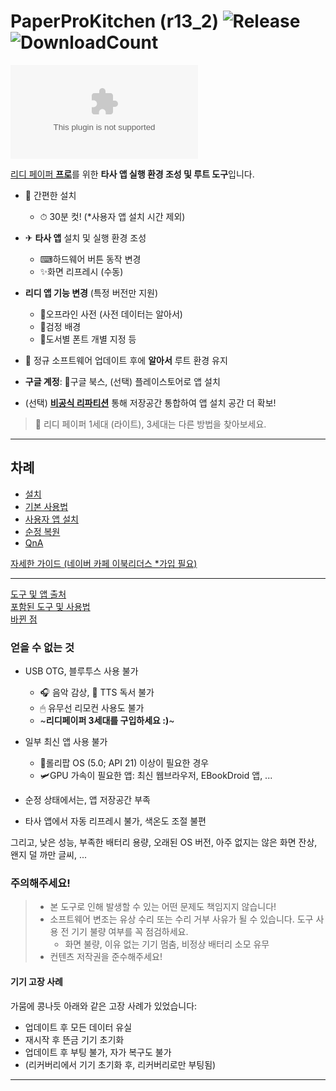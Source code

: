 # PaperProKitchen (r13_2) ![Release][release-badge] ![DownloadCount][download-badge]

[![Release][release-target-badge]][release-target]

[리디 페이퍼 **프로**][paper_pro-brochure]를 위한 **타사 앱 실행 환경 조성 및 루트 도구**입니다.

  - 🎁 간편한 설치
    - ⏱ 30분 컷! (*사용자 앱 설치 시간 제외)

  - ✈ **타사 앱** 설치 및 실행 환경 조성
    - ⌨하드웨어 버튼 동작 변경
    - ✨화면 리프레시 (수동)

  - **리디 앱 기능 변경** (특정 버전만 지원)
    - 📖오프라인 사전 (사전 데이터는 알아서)
    - 🌙검정 배경
    - 📘도서별 폰트 개별 지정 등
  
  -  🎩 정규 소프트웨어 업데이트 후에 **알아서** 루트 환경 유지

  - **구글 계정**: 📘구글 북스, (선택) 플레이스토어로 앱 설치

  - (선택) [**비공식 리파티션**][repart-branch] 통해 저장공간 통합하여 앱 설치 공간 더 확보!

> 💛 리디 페이퍼 1세대 (라이트), 3세대는 다른 방법을 찾아보세요.

-----

## 차례
 * [설치](/docs/INSTALLATION.md)
 * [기본 사용법](/docs/BASIC_USAGE.md)
 * [사용자 앱 설치](/docs/USER_APP_INSTALLATION.md)
 * [순정 복원](/docs/BACK_TO_STOCK.md)
 * [QnA](/docs/QnA.md)  

[자세한 가이드 (네이버 카페 이북리더스 *가입 필요)][detailed_guide]  

-----

[도구 및 앱 출처](/CREDITS.md)  
[포함된 도구 및 사용법](/docs/ADDITIONAL_TOOLS.md)  
[바뀐 점](/CHANGELOG.md)  

### 얻을 수 없는 것
  - USB OTG, 블루투스 사용 불가
    - 🎧 음악 감상, 💬 TTS 독서 불가
    - 🖱 유무선 리모컨 사용도 불가
    - ~**리디페이퍼 3세대를 구입하세요 :)**~

  - 일부 최신 앱 사용 불가
    - 🍭롤리팝 OS (5.0; API 21) 이상이 필요한 경우
    - 🛩GPU 가속이 필요한 앱: 최신 웹브라우저, EBookDroid 앱, ...

  - 순정 상태에서는, 앱 저장공간 부족

  - 타사 앱에서 자동 리프레시 불가, 색온도 조절 불편

그리고, 낮은 성능, 부족한 배터리 용량, 오래된 OS 버전, 아주 없지는 않은 화면 잔상, 왠지 덜 까만 글씨, ...

### 주의해주세요!
> * 본 도구로 인해 발생할 수 있는 어떤 문제도 책임지지 않습니다!
> * 소프트웨어 변조는 유상 수리 또는 수리 거부 사유가 될 수 있습니다. 도구 사용 전 기기 불량 여부를 꼭 점검하세요.
>   - 화면 불량, 이유 없는 기기 멈춤, 비정상 배터리 소모 유무
> * 컨텐츠 저작권을 준수해주세요!

#### 기기 고장 사례
가뭄에 콩나듯 아래와 같은 고장 사례가 있었습니다:

 * 업데이트 후 모든 데이터 유실
 * 재시작 후 뜬금 기기 초기화
 * 업데이트 후 부팅 불가, 자가 복구도 불가
 * (리커버리에서 기기 초기화 후, 리커버리로만 부팅됨)


---

[release]:https://github.com/limerainne/PaperProKitchen/releases
[release-badge]:https://img.shields.io/github/release/limerainne/PaperProKitchen
[download-badge]:https://img.shields.io/github/downloads/limerainne/PaperProKitchen/total
[release-target]:https://github.com/limerainne/PaperProKitchen/releases/tag/r13_2
[release-target-badge]:https://img.shields.io/github/downloads/limerainne/PaperProKitchen/r13_2/PaperProKitchen_r13_2.zip?style=for-the-badge

[repart-branch]:https://github.com/limerainne/PaperProKitchen/tree/repart

[paper_pro-brochure]:https://paper.ridibooks.com/pro/
[detailed_guide]:https://cafe.naver.com/bookbook68912/770
